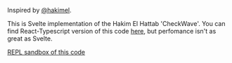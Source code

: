 Inspired by [@hakimel](https://lab.hakim.se/checkwave/).

This is Svelte implementation of the Hakim El Hattab 'CheckWave'.
You can find React-Typescript version of this code [here](https://github.com/snelsi/checkwave-react), but perfomance isn't as great as Svelte.

[REPL sandbox of this code](https://svelte.dev/repl/3bf4cc200ee4449bb80af30c8792854e?version=3.22.2) 
